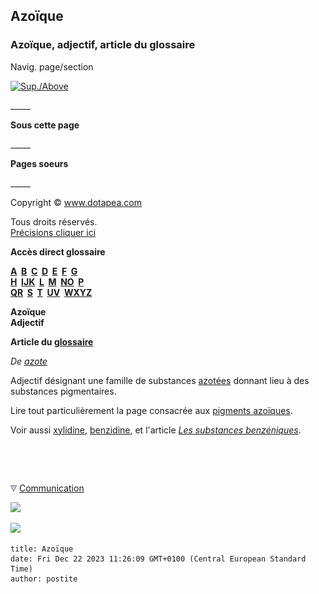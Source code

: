 ## Azoïque
### Azoïque, adjectif, article du glossaire
 Navig. page/section

[![Sup./Above](_derived/up_cmp_themenoir010_up.gif)](a.html)

\_\_\_\_\_

**Sous cette page**

\_\_\_\_\_

**Pages soeurs**

\_\_\_\_\_

Copyright © www.dotapea.com

Tous droits réservés.  
[Précisions cliquer ici](droitscopie.html)

**Accès direct glossaire**

**[A](a.html)  [B](b.html)  [C](c.html)  [D](d.html)  [E](e.html)  [F](f.html)  [G](g.html)  
[H](h.html)  [IJK](ijk.html)  [L](l.html)  [M](m.html)  [NO](no.html)  [P](p.html)  
[QR](qr.html)  [S](s.html)  [T](t.html)  [UV](uv.html)  [WXYZ](wxyz.html)**

**Azoïque  
Adjectif**

**Article du [glossaire](glossaire.html)**

_De [azote](azoique.html#azote)_

Adjectif désignant une famille de substances [azotées](azote.html) donnant lieu à des substances pigmentaires.

Lire tout particulièrement la page consacrée aux [pigments azoïques](azoiques.html).

Voir aussi [xylidine](xylidine.html), [benzidine](benzidine.html), et l'article [_Les substances benzéniques_](benzene.html).



 

 ![](images/transparent122x1.gif)

![](images/flechebas.gif) [Communication](http://www.artrealite.com/annonceurs.htm) 

[![](https://cbonvin.fr/sites/regie.artrealite.com/visuels/campagne1.png)](index-2.html#20131014)

![](https://cbonvin.fr/sites/regie.artrealite.com/visuels/campagne2.png)
```
title: Azoïque
date: Fri Dec 22 2023 11:26:09 GMT+0100 (Central European Standard Time)
author: postite
```
